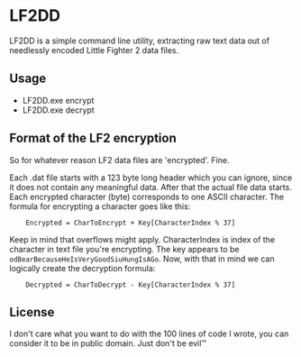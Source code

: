 # LF2DD
LF2DD is a simple command line utility, extracting raw text data out of needlessly encoded Little Fighter 2 data files.

## Usage
 * LF2DD.exe encrypt <file to encrypt> <output file>
 * LF2DD.exe decrypt <file to decrypt> <output file>

## Format of the LF2 encryption
So for whatever reason LF2 data files are 'encrypted'. Fine.

Each .dat file starts with a 123 byte long header which you can ignore, since it does not contain any meaningful data. After that the actual file data starts. Each encrypted character (byte) corresponds to one ASCII character. The formula for encrypting a character goes like this:

```
    Encrypted = CharToEncrypt + Key[CharacterIndex % 37]
```

Keep in mind that overflows might apply. CharacterIndex is index of the character in text file you're encrypting. The key appears to be `odBearBecauseHeIsVeryGoodSiuHungIsAGo`. Now, with that in mind we can logically create the decryption formula:

```
    Decrypted = CharToDecrypt - Key[CharacterIndex % 37]
```

## License
I don't care what you want to do with the 100 lines of code I wrote, you can consider it to be in public domain. Just don't be evil:tm:
